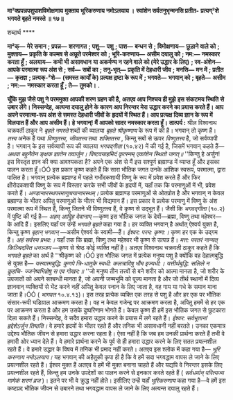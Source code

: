 **मा²क्प्रपन्नपशुपाशविमोक्षणाय** **मुक्ताय भूरिकरुणाय नमोऽलयाय ।** **स्वांशेन सर्वतनुभृन्मनसि प्रतीत-** **प्रत्यग्²शे भगवते बृहते नमस्ते ॥ १७॥** 

शब्दार्थ **** 

**मा²क्—** **मेरे समान** **; प्रपन्न—** **शरणागत** **; पशु—** **पशु** **; पाश—** **बन्धन से** **; विमोक्षणाय—** **छुड़ाने वाले को** **; मुक्ताय—** **प्रकृति के** **कल्मष से अछूते परमेश्वर को** **; भूरि-करुणाय—** **असीम दयालु को** **; नम:—** **नमस्कार करता हूँ** **; अलयाय—** **कभी भी असावधान** **या अकर्मण्य न रहने वाले को (मेरे उद्धार के लिए)** **; स्व-अंशेन—** **आपके परमात्मा रूप अंश से** **; सर्व—** **सबों का** **; तनु-भृत्—** **प्रकृति में देहधारी जीव** **; मनसि—** **मन में** **; प्रतीत—** **कृतज्ञ** **; प्रत्यक्-²शे—** **(समस्त कार्यों के) प्रत्यक्ष द्रष्टा के रूप में** **; भगवते—** **भगवान् को** **; बृहते—** **असीम** **; नम:—** **नमस्कार करता हूँ** **; ते—** **तुमको।** **.** 

**चूँकि मुझ जैसे पशु ने परममुक्त आपकी शरण ग्रहण की है, अतएव आप निश्चय ही मुझे** **इस संकटमय स्थिति से उबार लेंगे। निस्सन्देह, अत्यन्त दयालु होने के कारण आप निरन्तर मेरा** **उद्धार करने का प्रयास करते हैं। आप अपने परमात्मा-रूप अंश से समस्त देहधारी जीवों के** **हृदयों में स्थित हैं। आप प्रत्यक्ष दिव्य ज्ञान के रूप में विलयात हैं और आप असीम हैं। हे** **भगवान्! मैं आपको सादर नमस्कार करता हूँ।** **तात्पर्य :** श्रील विश्वनाथ चक्रवर्ती ठाकुर ने *बृहते नमस्ते* शब्दों की व्यालया *बृहते श्रीकृष्णाय* के रूप में की है। भगवान् तो कृष्ण हैं। *तत्त्व* अनेक हैं यथा *विष्णुतत्त्व, जीवतत्त्व* तथा *शक्तितत्त्व* , किन्तु सबों से ऊपर *विष्णुतत्त्व* है, जो सर्वव्यापी है। भगवान् के इस सर्वव्यापी रूप की व्यालया *भगवद्गीता*  (१०.४२) में की गई है, जिसमें भगवान् कहते हैं— *अथवा बहुनैतेन ङ्क्षक ज्ञातेन तवार्जुन।* *विष्टवयाहमिदं कृत्स्नम् एकांशेन स्थितो जगत्॥* ''किन्तु हे अर्जुन! इस विस्तृत ज्ञान की क्या आवश्यकता है? अपने एक अंश से मैं इस सश्पूर्ण ब्रह्माण्ड में व्याप्त हूँ और इसका पालन करता हूँ।ÓÓ इस प्रकार कृष्ण कहते हैं कि सारा भौतिक जगत उनके आंशिक स्वरूप, परमात्मा, द्वारा पालित है। भगवान् प्रत्येक ब्रह्माण्ड में पहले गर्भोदकशायी विष्णु के रूप में प्रवेश करते हैं और फिर क्षीरोदकशायी विष्णु के रूप में विस्तार करके सभी जीवों के हृदयों में, यहाँ तक कि परमाणुओं में भी, प्रवेश करते हैं। *अण्डान्तरस्थपरमाणुचयान्तरस्थम्।* प्रत्येक ब्रह्माण्ड परमाणुओं से ओतप्रोत है और भगवान् न केवल ब्रह्माण्ड के भीतर अपितु परमाणुओं के भीतर भी विद्यमान हैं। इस प्रकार वे प्रत्येक परमाणु में विष्णु के अंश परमात्मा रूप में स्थित हैं, किन्तु जितने भी विष्णुतत्त्व हैं, वे कृष्ण से उद्भूत हैं। जैसी कि *भगवद्गीता* (१०.२) में पुष्टि की गई है— *अहम्* *आदिॢह देवानाम्* —कृष्ण इस भौतिक जगत के देवों—ब्रह्मा, विष्णु तथा महेश्वर—के आदि हैं। इसलिए यहाँ पर उन्हें *भगवते बृहते* कहा गया है। हर व्यक्ति भगवान् है अर्थात् ऐश्वर्य युक्त है, किन्तु कृष्ण *बृहान् भगवान्* —असीम ऐश्वर्य के स्वामी—हैं। *ईश्वर: परम: कृष्ण:।* कृष्ण हर एक के उद्गम हैं। *अहं* *सर्वस्य प्रभव:।* यहाँ तक कि ब्रह्मा, विष्णु तथा महेश्वर भी कृष्ण से उत्पन्न हैं। *मत्त: परतरं नान्यत्* *किञ्चिदस्ति धनञ्जय* —कृष्ण से श्रेष्ठ कोई व्यक्ति नहीं है। अतएव विश्वनाथ चक्रवती ठाकुर कहते हैं कि *भगवते बृहते* का अर्थ है ''श्रीकृष्ण को।ÓÓ इस भौतिक जगत में प्रत्येक मनुष्य पशु है क्योंकि वह देहात्मबुद्धि से युक्त है— *यस्यात्मबुद्धि: कुणपे त्रि-धातुके* *स्वधी: कलत्रादिषु भौम इज्यधी:।* *यत्तीर्थबुद्धि: सलिले न कॢहचि-* *ज्जनेष्वभिज्ञेषु स एव गोखर:॥* ''जो मनुष्य तीन तत्त्वों से बने शरीर को आत्मा मानता है, जो शरीर के उपजातों को अपने सश्बन्धी मानता है, जो अपनी जन्मभूमि को पूज्य मानता है और जो तीर्थ स्थानों में दिव्य ज्ञानवान् व्यक्तियों से भेंट करने नहीं अपितु केवल स्नान के लिए जाता है, वह गाय या गधे के समान माना जाता है।ÓÓ ( *भागवत* १०.४.१३)। इस तरह प्रत्येक व्यक्ति एक तरह से पशु है और हर एक पर भौतिक संसार-रूपी घडिय़ाल आक्रमण करता है। वह न केवल गजेन्द्र पर आक्रमण करता है, अपितु हममें से हर एक पर आक्रमण करता है और हम उसके दुष्परिणाम भोगते हैं। केवल कृष्ण ही हमें इस भौतिक जगत से छुटकारा दिला सकते हैं। निस्सन्देह, वे सदैव हमारा उद्धार करने के प्रयास में लगे रहते हैं। *ईश्वर: सर्वभूतानां हृद्देशेऽर्जुन तिष्ठति।* वे हमारे हृदयों के भीतर रहते हैं और तनिक भी असावधानी नहीं बरतते। उनका एकमात्र उद्देश्य भौतिक जीवन से हमारा उद्धार करना रहता है। ऐसा नहीं है कि जब हम उनकी प्रार्थना करते हैं तभी वे हमारी ओर ध्यान देते हैं। वे हमारे प्रार्थना करने के पूर्व से ही हमारा उद्धार करने के लिए सतत प्रयत्नशील रहते हैं। वे हमारे उद्धार के विषय में तनिक भी प्रमाद नहीं करते। अतएव इस श्लोक में कहा गया है— *भूरि करुणाय* *नमोऽलयाय।* यह भगवान् की अहैतुकी कृपा ही है कि वे हमें सदा भगवद्धाम वापस ले जाने के लिए प्रयत्नशील रहते हैं। ईश्वर मुक्त हैं अतएव वे हमें भी मुक्त बनाना चाहते हैं और यद्यपि वे निरन्तर इसके लिए प्रयत्नशील रहते हैं, किन्तु हम उनके उपदेशों का पालन करने से इनकार करते रहते हैं ( *सर्वधर्मान् परित्यज्य मामेकं शरणं व्रज* )। इतने पर भी वे क्रुद्ध नहीं होते। इसीलिए उन्हें यहाँ *भूरिकरुणाय* कहा गया है—वे हमें इस कष्टप्रद भौतिक जीवन से उबारने तथा भगवद्धाम वापस ले जाने के लिए अत्यन्त दयालु रहते हैं।  